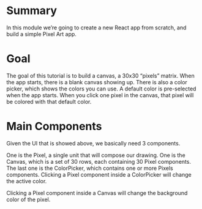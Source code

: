# Summary

In this module we’re going to create a new React app from scratch, and build a simple Pixel Art app.

# Goal

The goal of this tutorial is to build a canvas, a 30x30 “pixels” matrix. When the app starts, there is a blank canvas showing up.
There is also a color picker, which shows the colors you can use. A default color is pre-selected when the app starts.
When you click one pixel in the canvas, that pixel will be colored with that default color.

# Main Components

Given the UI that is showed above, we basically need 3 components.

One is the Pixel, a single unit that will compose our drawing.
One is the Canvas, which is a set of 30 rows, each containing 30 Pixel components.
The last one is the ColorPicker, which contains one or more Pixels components.
Clicking a Pixel component inside a ColorPicker will change the active color.

Clicking a Pixel component inside a Canvas will change the background color of the pixel.
